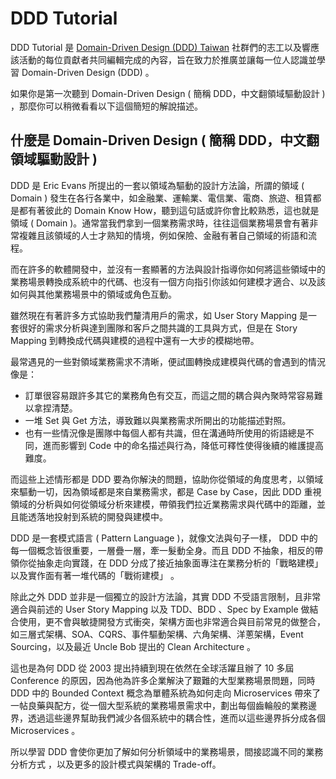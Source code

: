 # DDD Tutorial
DDD Tutorial 是 [Domain-Driven Design (DDD) Taiwan](https://www.facebook.com/groups/dddtaiwan/) 社群們的志工以及響應該活動的每位貢獻者共同編輯完成的內容，旨在致力於推廣並讓每一位人認識並學習 Domain-Driven Design (DDD) 。

如果你是第一次聽到 Domain-Driven Design ( 簡稱 DDD，中文翻領域驅動設計 ) ，那麼你可以稍微看看以下這個簡短的解說描述。

## 什麼是 Domain-Driven Design ( 簡稱 DDD，中文翻領域驅動設計 )
DDD 是 Eric Evans 所提出的一套以領域為驅動的設計方法論，所謂的領域 ( Domain ) 發生在各行各業中，如金融業、運輸業、電信業、電商、旅遊、租賃都是都有著彼此的 Domain Know How，聽到這句話或許你會比較熟悉，這也就是領域 ( Domain )。通常當我們拿到一個業務需求時，往往這個業務場景會有著非常複雜且該領域的人士才熟知的情境，例如保險、金融有著自己領域的術語和流程。

而在許多的軟體開發中，並沒有一套顯著的方法與設計指導你如何將這些領域中的業務場景轉換成系統中的代碼、也沒有一個方向指引你該如何建模才適合、以及該如何與其他業務場景中的領域或角色互動。

雖然現在有著許多方式協助我們釐清用戶的需求，如 User Story Mapping 是一套很好的需求分析與達到團隊和客戶之間共識的工具與方式，但是在 Story Mapping 到轉換成代碼與建模的過程中還有一大步的模糊地帶。

最常遇見的一些對領域業務需求不清晰，便試圖轉換成建模與代碼的會遇到的情況像是：
- 訂單很容易跟許多其它的業務角色有交互，而這之間的耦合與內聚時常容易難以拿捏清楚。
- 一堆 Set 與 Get 方法，導致難以與業務需求所開出的功能描述對照。
- 也有一些情況像是團隊中每個人都有共識，但在溝通時所使用的術語總是不同，進而影響到 Code 中的命名描述與行為，降低可釋性使得後續的維護提高難度。

而這些上述情形都是 DDD 要為你解決的問題，協助你從領域的角度思考，以領域來驅動一切，因為領域都是來自業務需求，都是 Case by Case，因此 DDD 重視領域的分析與如何從領域分析來建模，帶領我們拉近業務需求與代碼中的距離，並且能透落地投射到系統的開發與建模中。

DDD 是一套模式語言 ( Pattern Language )，就像文法與句子一樣， DDD 中的每一個概念皆很重要，一層疊一層，牽一髮動全身。而且 DDD 不抽象，相反的帶領你從抽象走向實踐，在 DDD 分成了接近抽象面專注在業務分析的「戰略建模」以及實作面有著一堆代碼的「戰術建模」 。

除此之外 DDD 並非是一個獨立的設計方法論，其實 DDD 不受語言限制，且非常適合與前述的 User Story Mapping 以及 TDD、BDD 、Spec by Example 做結合使用，更不會與敏捷開發方式衝突，架構方面也非常適合與目前常見的做整合，如三層式架構、SOA、CQRS、事件驅動架構、六角架構、洋蔥架構，Event Sourcing，以及最近 Uncle Bob 提出的 Clean Architecture 。

這也是為何 DDD 從 2003 提出持續到現在依然在全球活躍且辦了 10 多屆 Conference 的原因，因為他為許多企業解決了艱難的大型業務場景問題，同時 DDD 中的 Bounded Context 概念為單體系統為如何走向 Microservices 帶來了一帖良藥與配方，從一個大型系統的業務場景需求中，劃出每個齒輪般的業務邊界，透過這些邊界幫助我們減少各個系統中的耦合性，進而以這些邊界拆分成各個 Microservices 。

所以學習 DDD 會使你更加了解如何分析領域中的業務場景，間接認識不同的業務分析方式 ，以及更多的設計模式與架構的 Trade-off。
